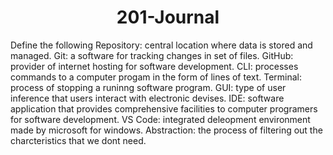 <h1 align="center">201-Journal</h1>
Define the following
  Repository: central location where data is stored and managed.
  Git: a software for tracking changes in set of files.
  GitHub: provider of internet hosting for software development.
  CLI: processes commands to a computer progam in the form of lines of text.
  Terminal: process of stopping a runinng software program.
  GUI: type of user inference that users interact with electronic devises.
  IDE: software application that provides comprehensive facilities to computer programers for software development.
  VS Code: integrated deleopment environment made by microsoft for windows.
  Abstraction: the process of filtering out the charcteristics that we dont need.
